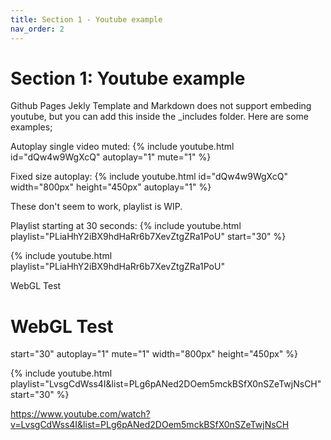 ```yaml
---
title: Section 1 - Youtube example
nav_order: 2
---
```


# Section 1: Youtube example

Github Pages Jekly Template and Markdown does not support embeding youtube, but you can add this inside the _includes folder. Here are some examples;

Autoplay single video muted:
{% include youtube.html id="dQw4w9WgXcQ" autoplay="1" mute="1" %}


Fixed size autoplay:
{% include youtube.html id="dQw4w9WgXcQ" width="800px" height="450px" autoplay="1" %}

These don't seem to work, playlist is WIP.


Playlist starting at 30 seconds:
{% include youtube.html playlist="PLiaHhY2iBX9hdHaRr6b7XevZtgZRa1PoU" start="30" %}

{% include youtube.html 
   playlist="PLiaHhY2iBX9hdHaRr6b7XevZtgZRa1PoU"


WebGL Test

# WebGL Test

<canvas id="glcanvas" width="400" height="300"></canvas>

<script>
  const canvas = document.getElementById("glcanvas");
  const gl = canvas.getContext("webgl");

  if (!gl) {
    alert("WebGL not supported");
  } else {
    gl.clearColor(0.0, 0.0, 0.0, 1.0);
    gl.clear(gl.COLOR_BUFFER_BIT);
  }
</script>

   start="30"
   autoplay="1"
   mute="1"
   width="800px"
   height="450px" %}

{% include youtube.html playlist="LvsgCdWss4I&list=PLg6pANed2DOem5mckBSfX0nSZeTwjNsCH" start="30" %}

https://www.youtube.com/watch?v=LvsgCdWss4I&list=PLg6pANed2DOem5mckBSfX0nSZeTwjNsCH

